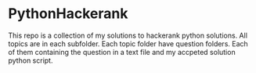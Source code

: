 # PythonHackerank
This repo is a collection of my solutions to hackerank python solutions. All topics are in each subfolder.
Each topic folder have question folders. Each of them containing the question in a text file and my accpeted solution python script.
